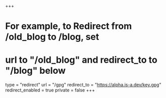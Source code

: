 +++
# For example, to Redirect from /old_blog to /blog, set 
# url to "/old_blog" and redirect_to to "/blog" below
type = "redirect"
url = "/gpg"
redirect_to = "https://alpha.is-a.dev/key.gpg"
redirect_enabled = true
private = false
+++